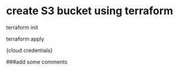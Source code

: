 # create S3 bucket using terraform

terraform init

terraform apply

{cloud credentials}

###add some comments

###
###

###

###

###

###

###

